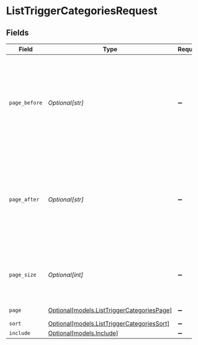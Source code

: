 # ListTriggerCategoriesRequest


## Fields

| Field                                                                                                                                                                                                                                                                                                               | Type                                                                                                                                                                                                                                                                                                                | Required                                                                                                                                                                                                                                                                                                            | Description                                                                                                                                                                                                                                                                                                         |
| ------------------------------------------------------------------------------------------------------------------------------------------------------------------------------------------------------------------------------------------------------------------------------------------------------------------- | ------------------------------------------------------------------------------------------------------------------------------------------------------------------------------------------------------------------------------------------------------------------------------------------------------------------- | ------------------------------------------------------------------------------------------------------------------------------------------------------------------------------------------------------------------------------------------------------------------------------------------------------------------- | ------------------------------------------------------------------------------------------------------------------------------------------------------------------------------------------------------------------------------------------------------------------------------------------------------------------- |
| `page_before`                                                                                                                                                                                                                                                                                                       | *Optional[str]*                                                                                                                                                                                                                                                                                                     | :heavy_minus_sign:                                                                                                                                                                                                                                                                                                  | A [pagination cursor](/documentation/api-basics/pagination/paginating-through-lists-using-cursor-pagination) that tells the endpoint which page to start on. It should be a `meta.before_cursor` value from a previous request. Note: `page[before]` and `page[after]` can't be used together in the same request.<br/> |
| `page_after`                                                                                                                                                                                                                                                                                                        | *Optional[str]*                                                                                                                                                                                                                                                                                                     | :heavy_minus_sign:                                                                                                                                                                                                                                                                                                  | A [pagination cursor](/documentation/api-basics/pagination/paginating-through-lists-using-cursor-pagination) that tells the endpoint which page to start on. It should be a `meta.after_cursor` value from a previous request. Note: `page[before]` and `page[after]` can't be used together in the same request.<br/> |
| `page_size`                                                                                                                                                                                                                                                                                                         | *Optional[int]*                                                                                                                                                                                                                                                                                                     | :heavy_minus_sign:                                                                                                                                                                                                                                                                                                  | Specifies how many records should be returned in the response. You can specify up to 100 records per page.<br/>                                                                                                                                                                                                     |
| `page`                                                                                                                                                                                                                                                                                                              | [Optional[models.ListTriggerCategoriesPage]](../models/listtriggercategoriespage.md)                                                                                                                                                                                                                                | :heavy_minus_sign:                                                                                                                                                                                                                                                                                                  | Pagination parameters                                                                                                                                                                                                                                                                                               |
| `sort`                                                                                                                                                                                                                                                                                                              | [Optional[models.ListTriggerCategoriesSort]](../models/listtriggercategoriessort.md)                                                                                                                                                                                                                                | :heavy_minus_sign:                                                                                                                                                                                                                                                                                                  | Sort parameters                                                                                                                                                                                                                                                                                                     |
| `include`                                                                                                                                                                                                                                                                                                           | [Optional[models.Include]](../models/include.md)                                                                                                                                                                                                                                                                    | :heavy_minus_sign:                                                                                                                                                                                                                                                                                                  | Allowed sideloads                                                                                                                                                                                                                                                                                                   |